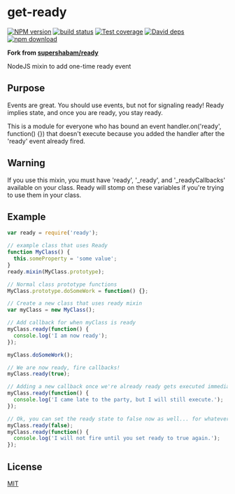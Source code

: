 get-ready
=====

[![NPM version][npm-image]][npm-url]
[![build status][travis-image]][travis-url]
[![Test coverage][codecov-image]][codecov-url]
[![David deps][david-image]][david-url]
[![npm download][download-image]][download-url]

[npm-image]: https://img.shields.io/npm/v/get-ready.svg?style=flat-square
[npm-url]: https://npmjs.org/package/get-ready
[travis-image]: https://img.shields.io/travis/node-modules/ready.svg?style=flat-square
[travis-url]: https://travis-ci.org/node-modules/ready
[codecov-image]: https://codecov.io/github/node-modules/ready/coverage.svg?branch=master
[codecov-url]: https://codecov.io/github/node-modules/ready?branch=master
[david-image]: https://img.shields.io/david/node-modules/ready.svg?style=flat-square
[david-url]: https://david-dm.org/node-modules/ready
[download-image]: https://img.shields.io/npm/dm/get-ready.svg?style=flat-square
[download-url]: https://npmjs.org/package/get-ready

**Fork from [supershabam/ready](https://github.com/supershabam/ready)**

NodeJS mixin to add one-time ready event

## Purpose
Events are great. You should use events, but not for signaling ready! Ready implies state, and once you are ready, you stay ready.

This is a module for everyone who has bound an event handler.on('ready', function() {}) that doesn't execute because you added the handler after the 'ready' event already fired.

## Warning
If you use this mixin, you must have 'ready', '_ready', and '_readyCallbacks' available on your class. Ready will stomp on these variables if you're trying to use them in your class.

## Example
```javascript
var ready = require('ready');

// example class that uses Ready
function MyClass() {
  this.someProperty = 'some value';
}
ready.mixin(MyClass.prototype);

// Normal class prototype functions
MyClass.prototype.doSomeWork = function() {};

// Create a new class that uses ready mixin
var myClass = new MyClass();

// Add callback for when myClass is ready
myClass.ready(function() {
  console.log('I am now ready');
});

myClass.doSomeWork();

// We are now ready, fire callbacks!
myClass.ready(true);

// Adding a new callback once we're already ready gets executed immediately
myClass.ready(function() {
  console.log('I came late to the party, but I will still execute.');
});

// Ok, you can set the ready state to false now as well... for whatever reason
myClass.ready(false);
myClass.ready(function() {
  console.log('I will not fire until you set ready to true again.');
});
```

## License

[MIT](LICENSE)
